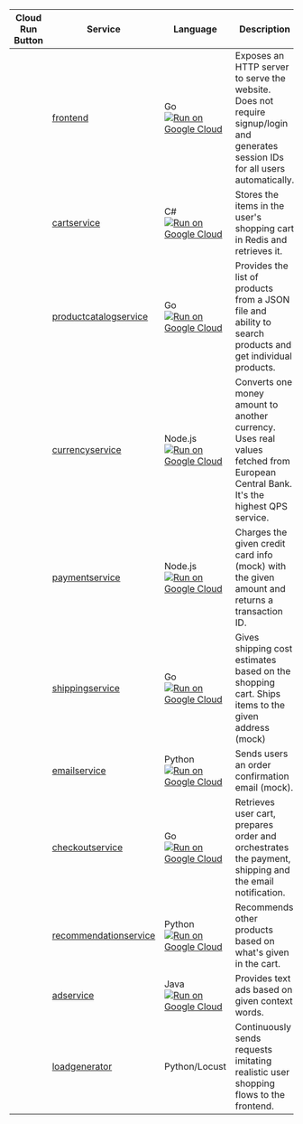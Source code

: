 | Cloud Run Button | Service                                              | Language      | Description                                                                                                                       |
| ---------------------------------------------- | ---------------------------------------------------- | ------------- | --------------------------------------------------------------------------------------------------------------------------------- |
| | [frontend](./src/frontend)                           | Go [![Run on Google Cloud](https://deploy.cloud.run/button.svg)](https://deploy.cloud.run?dir=src/frontend)           | Exposes an HTTP server to serve the website. Does not require signup/login and generates session IDs for all users automatically. |
| | [cartservice](./src/cartservice)                     | C# [![Run on Google Cloud](https://deploy.cloud.run/button.svg)](https://deploy.cloud.run?dir=src/cartservice)           | Stores the items in the user's shopping cart in Redis and retrieves it.                                                           |
| | [productcatalogservice](./src/productcatalogservice) | Go [![Run on Google Cloud](https://deploy.cloud.run/button.svg)](https://deploy.cloud.run?dir=src/productcatalogservice)           | Provides the list of products from a JSON file and ability to search products and get individual products.                        |
| | [currencyservice](./src/currencyservice)             | Node.js [![Run on Google Cloud](https://deploy.cloud.run/button.svg)](https://deploy.cloud.run?dir=src/currencyservice)        | Converts one money amount to another currency. Uses real values fetched from European Central Bank. It's the highest QPS service. |
| | [paymentservice](./src/paymentservice)               | Node.js [![Run on Google Cloud](https://deploy.cloud.run/button.svg)](https://deploy.cloud.run?dir=src/paymentservice)      | Charges the given credit card info (mock) with the given amount and returns a transaction ID.                                     |
| | [shippingservice](./src/shippingservice)             | Go [![Run on Google Cloud](https://deploy.cloud.run/button.svg)](https://deploy.cloud.run?dir=src/shippingservice)           | Gives shipping cost estimates based on the shopping cart. Ships items to the given address (mock)                                 |
| | [emailservice](./src/emailservice)                   | Python [![Run on Google Cloud](https://deploy.cloud.run/button.svg)](https://deploy.cloud.run?dir=src/emailservice)        | Sends users an order confirmation email (mock).                                                                                   |
| | [checkoutservice](./src/checkoutservice)             | Go [![Run on Google Cloud](https://deploy.cloud.run/button.svg)](https://deploy.cloud.run?dir=src/checkoutservice)           | Retrieves user cart, prepares order and orchestrates the payment, shipping and the email notification.                            |
| | [recommendationservice](./src/recommendationservice) | Python [![Run on Google Cloud](https://deploy.cloud.run/button.svg)](https://deploy.cloud.run?dir=src/recommendationservice)       | Recommends other products based on what's given in the cart.                                                                      |
| | [adservice](./src/adservice)                         | Java [![Run on Google Cloud](https://deploy.cloud.run/button.svg)](https://deploy.cloud.run?dir=src/adservice)          | Provides text ads based on given context words.                                                                                   |
| | [loadgenerator](./src/loadgenerator)                 | Python/Locust | Continuously sends requests imitating realistic user shopping flows to the frontend.                                              |

